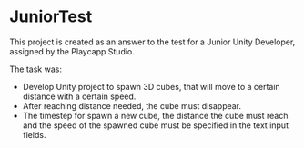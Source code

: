 # JuniorTest
This project is created as an answer to the test for a Junior Unity Developer, assigned by the Playcapp Studio.

The task was:
 - Develop Unity project to spawn 3D cubes, that will move to a certain distance with a certain speed.
 - After reaching distance needed, the cube must disappear.
 - The timestep for spawn a new cube, the distance the cube must reach and the speed of the spawned cube must be specified in the text input fields.
